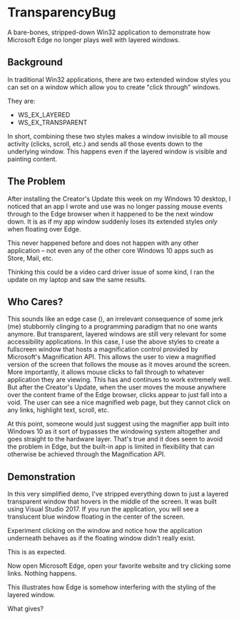 # TransparencyBug
A bare-bones, stripped-down Win32 application to demonstrate how Microsoft Edge no longer plays well with layered windows.

## Background
In traditional Win32 applications, there are two extended window styles you can set on a window which allow you to create "click through" windows.

They are:

* WS\_EX\_LAYERED
* WS\_EX\_TRANSPARENT

In short, combining these two styles makes a window invisible to all mouse activity (clicks, scroll, etc.) and sends all those events down to the underlying window. This happens even if the layered window is visible and painting content.

## The Problem

After installing the Creator's Update this week on my Windows 10 desktop, I noticed that an app I wrote and use was no longer passing mouse events through to the Edge browser when it happened to be the next window down. It is as if my app window suddenly loses its extended styles *only* when floating over Edge. 

This never happened before and does not happen with any other application – not even any of the other core Windows 10 apps such as Store, Mail, etc.

Thinking this could be a video card driver issue of some kind, I ran the update on my laptop and saw the same results.

## Who Cares?

This sounds like an edge case (</pun>), an irrelevant consequence of some jerk (me) stubbornly clinging to a programming paradigm that no one wants anymore. But transparent, layered windows are still very relevant for some accessibility applications. In this case, I use the above styles to create a fullscreen window that hosts a magnification control provided by Microsoft's Magnification API. This allows the user to view a magnified version of the screen that follows the mouse as it moves around the screen. More importantly, it allows mouse clicks to fall through to whatever application they are viewing. This has and continues to work extremely well. But after the Creator's Update, when the user moves the mouse anywhere over the content frame of the Edge browser, clicks appear to just fall into a void. The user can see a nice magnified web page, but they cannot click on any links, highlight text, scroll, etc.

At this point, someone would just suggest using the magnifier app built into Windows 10 as it sort of bypasses the windowing system altogether and goes straight to the hardware layer. That's true and it does seem to avoid the problem in Edge, but the built-in app is limited in flexibility that can otherwise be achieved through the Magnification API. 

## Demonstration

In this very simplified demo, I've stripped everything down to just a layered transparent window that hovers in the middle of the screen. It was built using Visual Studio 2017. If you run the application, you will see a translucent blue window floating in the center of the screen. 

Experiment clicking on the window and notice how the application underneath behaves as if the floating window didn't really exist. 

This is as expected. 

Now open Microsoft Edge, open your favorite website and try clicking some links. Nothing happens.

This illustrates how Edge is somehow interfering with the styling of the layered window. 

What gives?
